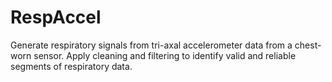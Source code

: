 # RespAccel
Generate respiratory signals from tri-axal accelerometer data from a chest-worn sensor. Apply cleaning and filtering to identify valid and reliable segments of respiratory data.
